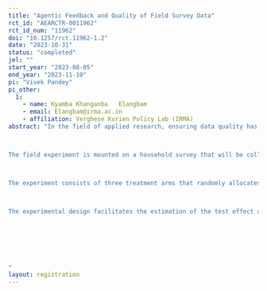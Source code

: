 ```yaml
---
title: "Agentic Feedback and Quality of Field Survey Data"
rct_id: "AEARCTR-0011962"
rct_id_num: "11962"
doi: "10.1257/rct.11962-1.2"
date: "2023-10-31"
status: "completed"
jel: ""
start_year: "2023-08-05"
end_year: "2023-11-10"
pi: "Vivek Pandey"
pi_other:
  1:
    - name: Kyamba Khanganba   Elangbam
    - email: Elangbam@irma.ac.in
    - affiliation: Verghese Kurien Policy Lab (IRMA)
abstract: "In the field of applied research, ensuring data quality has emerged as a significant concern, as evidenced by a substantial body of literature. Over the past two decades, there have been notable advancements in data collection procedures. This includes a transition from traditional paper-based data collection to tablet-based CAPI methods, as well as improvements in telephonic data collection during the COVID-19 pandemic. Despite several innovations on the technology side of the data collection process, field enumerator-level initiatives are quite few. Guidelines from most think-tanks and research labs focus on survey training and survey manuals. Some researchers recommend conducting tests at the end of the survey training, to enhance awareness of field enumerators. 

The field experiment is mounted on a household survey that will be collected as part of a baseline survey of a school milk program in Gujarat, India. The state has historically experienced higher incidence of stunting and malnutrition among children and continues to do so. Therefore, the program seeks to provide liquid milk in government schools in order to improve child nutrition status. The experiment is therefore an attempt to generate causal evidence on how to improve the quality of anthropometric and other sensitive data at the individual and household level. In addition to standard household modules (including roster, assets, income, etc.), the study survey captures information on child anthropometry, child consumption, mother's well-being and her activity status. 

The experiment consists of three treatment arms that randomly allocates 60 field enumerators using block-design across 120 villages: (i) enumerators in the control group villages receive a standard survey training with no tests (C), (ii) enumerators in the first treatment group solve three tests at the end of each day of the training and receive non-agentic feedbacks (T1), and (iii) enumerators in the second treatment group solve an identical tests as T1 but in addition they receive agentic feedbacks with an option for resubmission based on feedbacks (T2). The field experiment can examine the effect of frequent testing during survey trainings (T1 versus C) and variations in feedbacks on quality of survey data (T1 versus T2 and T2 versus C). 

The experimental design facilitates the estimation of the test effect and agentic feedback on the quality of survey data. Quality of survey data is assessed from high-frequency checks that are completed on each day of the field work. The potential channel for generic testing includes awareness while agentic feedbacks may trigger mechanisms such as motivation, self-confidence, and self-responsibility. 



"
layout: registration
---
```


